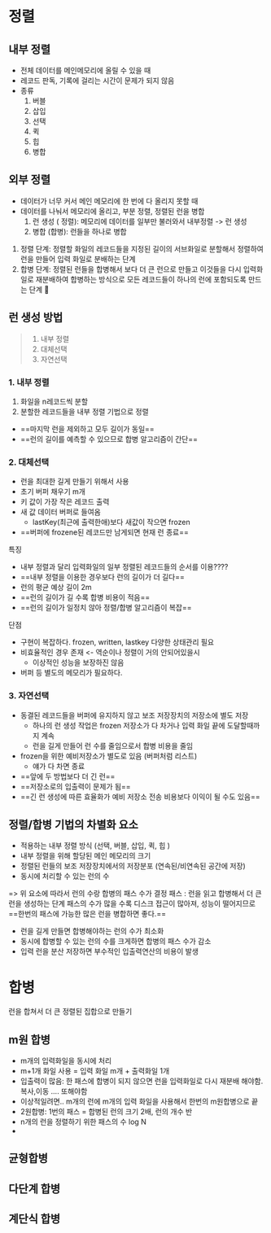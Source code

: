 # 정렬
## 내부 정렬
- 전체 데이터를 메인메모리에 올릴 수 있을 때
- 레코드 판독, 기록에 걸리는 시간이 문제가 되지 않음
- 종류 
	1. 버블 
	2. 삽입
	3. 선택
	4. 퀵
	5. 힙
	6. 병합

## 외부 정렬
- 데이터가 너무 커서 메인 메모리에 한 번에 다 올리지 못할 때 
- 데이터를 나눠서 메모리에 올리고, 부분 정렬, 정렬된 런을 병합 
	1. 런 생성 ( 정렬): 메모리에 데이터를 일부만 불러와서 내부정렬 -> 런 생성
	2. 병합 (합병): 런들을 하나로 병합


1. 정렬 단계: 정렬할 화일의 레코드들을 지정된 길이의 서브화일로 분할해서 정렬하여 런을 만들어 입력 화일로 분배하는 단계
2. 합병 단계: 정렬된 런들을 합병해서 보다 더 큰 런으로 만들고 이것들을 다시 입력화일로 재분배하여 합병하는 방식으로 모든 레코드들이 하나의 런에 포함되도록 만드는 단계

## 런 생성 방법
> 1. 내부 정렬
> 2. 대체선택
> 3. 자연선택

### 1. 내부 정렬
1. 화일을 n레코드씩 분할
2. 분할한 레코드들을 내부 정렬 기법으로 정렬
- ==마지막 런을 제외하고 모두 길이가 동일== 
- ==런의 길이를 예측할 수 있으므로 합병 알고리즘이 간단==

### 2. 대체선택
- 런을 최대한 길게 만들기 위해서 사용
- 초기 버퍼 채우기 m개 
- 키 값이 가장 작은 레코드 출력
- 새 값 데이터 버퍼로 들여옴
	- lastKey(최근에 출력한애)보다 새값이 작으면 frozen
- ==버퍼에 frozene된 레코드만 남게되면 현재 런 종료==

특징 
- 내부 정렬과 달리 입력화일의 일부 정렬된 레코드들의 순서를 이용????
- ==내부 정렬을 이용한 경우보다 런의 길이가 더 길다==
- 런의 평균 예상 길이 2m
- ==런의 길이가 길 수록 합병 비용이 적음== 
- ==런의 길이가 일정치 않아 정렬/합병 알고리즘이 복잡==

단점 
- 구현이 복잡하다. frozen, written, lastkey 다양한 상태관리 필요
- 비효율적인 경우 존재 <- 역순이나 정렬이 거의 안되어있을시 
	- 이상적인 성능을 보장하진 않음
- 버퍼 등 별도의 메모리가 필요하다. 



### 3. 자연선택
- 동결된 레코드들을 버퍼에 유지하지 않고 보조 저장장치의 저장소에 별도 저장
	- 하나의 런 생성 작업은 frozen 저장소가 다 차거나 입력 화일 끝에 도달할때까지 계속
	- 런을 길게 만들어 런 수를 줄임으로서 합병 비용을 줄임 
- frozen을 위한 예비저장소가 별도로 있음 (버퍼처럼 리스트)
	- 얘가 다 차면 종료
- ==앞에 두 방법보다 더 긴 런==
- ==저장소로의 입출력이 문제가 됨== 
- ==긴 런 생성에 따른 효율화가 예비 저장소 전송 비용보다 이익이 될 수도 있음== 


## 정렬/합병 기법의 차별화 요소
- 적용하는 내부 정렬 방식 (선택, 버블, 삽입, 퀵, 힙 )
- 내부 정렬을 위해 할당된 메인 메모리의 크기
- 정렬된 런들의 보조 저장장치에서의 저장분포 (연속된/비연속된 공간에 저장)
- 동시에 처리할 수 있는 런의 수

=> 위 요소에 따라서 런의 수랑 합병의 패스 수가 결정
패스 : 런을 읽고 합병해서 더 큰런을 생성하는 단계
패스의 수가 많을 수록 디스크 접근이 많아져, 성능이 떨어지므로 ==한번의 패스에 가능한 많은 런을 병합하면 좋다.== 


- 런을 길게 만들면 합병해야하는 런의 수가 최소화
- 동시에 합병할 수 있는 런의 수를 크게하면 합병의 패스 수가 감소
- 입력 런을 분산 저장하면 부수적인 입출력연산의 비용이 발생 

# 합병

런을 합쳐서 더 큰 정렬된 집합으로 만들기
## m원 합병

- m개의 입력화일을 동시에 처리
- m+1개 화일 사용 = 입력 화일 m개 + 출력화일 1개
- 입출력이 많음: 한 패스에 합병이 되지 않으면 런을 입력화일로 다시 재분배 해야함. 복사,이동 .... 또해야함
- 이상적일려면.. m개의 런에 m개의 입력 화일을 사용해서 한번의 m원합병으로 끝
- 2원합병: 1번의 패스 = 합병된 런의 크기 2배, 런의 개수 반
- n개의 런을 정렬하기 위한 패스의 수 log N
- 

## 균형합병



## 다단계 합병
## 계단식 합병